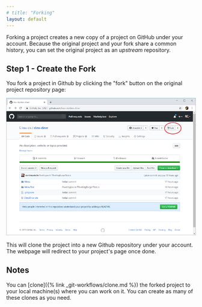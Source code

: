 ```yaml
---
# title: "Forking"
layout: default
---
```

Forking a project creates a new copy of a project on GitHub under your account. Because the original project and your fork share a common history, you can set the original project as an _upstream_ repository.

## Step 1 - Create the Fork
You fork a project in Github by clicking the "fork" button on the original project repository page:

![forking on GitHub](/img/fork.png)

This will clone the project into a new Github repository under your account.  The webpage will redirect to your project's page once done.

## Notes
You can [clone]({% link _git-workflows/clone.md %}) the forked project to your local machine(s) where you can work on it.  You can create as many of these clones as you need.
